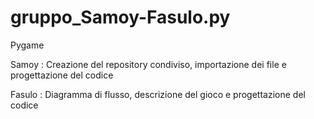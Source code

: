 # gruppo_Samoy-Fasulo.py
Pygame



Samoy : Creazione del repository condiviso, importazione dei file e progettazione del codice


Fasulo : Diagramma di flusso, descrizione del gioco e progettazione del codice
